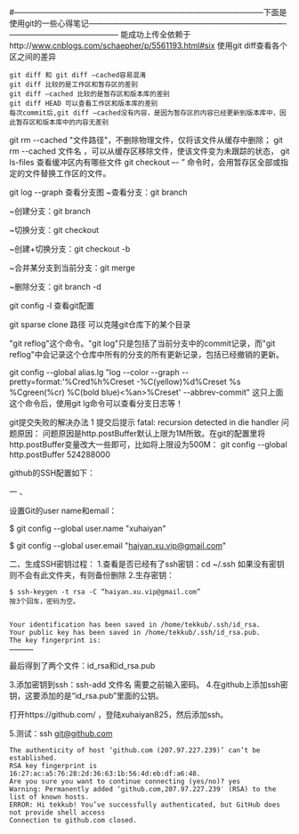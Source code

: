 ﻿#————————————————————————————————下面是使用git的一些心得笔记—————————————————————————-——————————————
能成功上传全依赖于http://www.cnblogs.com/schaepher/p/5561193.html#six
    使用git diff查看各个区之间的差异

    git diff 和 git diff –cached容易混淆
    git diff 比较的是工作区和暂存区的差别
    git diff –cached 比较的是暂存区和版本库的差别
    git diff HEAD 可以查看工作区和版本库的差别
    每次commit后,git diff –cached没有内容，是因为暂存区的内容已经更新到版本库中，因此暂存区和版本库中的内容无差别

git rm --cached "文件路径"，不删除物理文件，仅将该文件从缓存中删除；
git rm --cached 文件名 ，可以从缓存区移除文件，使该文件变为未跟踪的状态，
git ls-files 查看缓冲区内有哪些文件
git checkout –- <file>” 命令时，会用暂存区全部或指定的文件替换工作区的文件。

git log --graph 查看分支图
~查看分支：git branch

~创建分支：git branch <name>

~切换分支：git checkout <name>

~创建+切换分支：git checkout -b <name>

~合并某分支到当前分支：git merge <name>

~删除分支：git branch -d <name>

git config -l 查看git配置

git sparse clone 路径  可以克隆git仓库下的某个目录

"git reflog"这个命令。"git log"只是包括了当前分支中的commit记录，而"git reflog"中会记录这个仓库中所有的分支的所有更新记录，包括已经撤销的更新。


git config --global alias.lg "log --color --graph --pretty=format:'%Cred%h%Creset -%C(yellow)%d%Creset %s %Cgreen(%cr) %C(bold blue)<%an>%Creset' --abbrev-commit"
这只上面这个命令后，使用git lg命令可以查看分支日志等！

git提交失败的解决办法
1 提交后提示
fatal: recursion detected in die handler
问题原因：
问题原因是http.postBuffer默认上限为1M所致。在git的配置里将http.postBuffer变量改大一些即可，比如将上限设为500M：
git config --global http.postBuffer 524288000

 github的SSH配置如下：

一 、

设置Git的user name和email：

$ git config --global user.name "xuhaiyan"

$ git config --global user.email "haiyan.xu.vip@gmail.com"


二、生成SSH密钥过程：
1.查看是否已经有了ssh密钥：cd ~/.ssh
如果没有密钥则不会有此文件夹，有则备份删除
2.生存密钥：

    $ ssh-keygen -t rsa -C “haiyan.xu.vip@gmail.com”
    按3个回车，密码为空。


    Your identification has been saved in /home/tekkub/.ssh/id_rsa.
    Your public key has been saved in /home/tekkub/.ssh/id_rsa.pub.
    The key fingerprint is:
    ………………


最后得到了两个文件：id_rsa和id_rsa.pub


3.添加密钥到ssh：ssh-add 文件名
需要之前输入密码。
4.在github上添加ssh密钥，这要添加的是“id_rsa.pub”里面的公钥。

打开https://github.com/ ，登陆xuhaiyan825，然后添加ssh。


5.测试：ssh git@github.com

    The authenticity of host ‘github.com (207.97.227.239)’ can’t be established.
    RSA key fingerprint is 16:27:ac:a5:76:28:2d:36:63:1b:56:4d:eb:df:a6:48.
    Are you sure you want to continue connecting (yes/no)? yes
    Warning: Permanently added ‘github.com,207.97.227.239′ (RSA) to the list of known hosts.
    ERROR: Hi tekkub! You’ve successfully authenticated, but GitHub does not provide shell access
    Connection to github.com closed.
